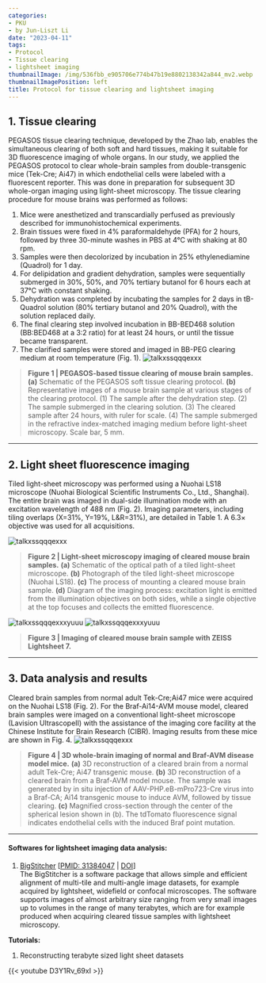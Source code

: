 ```yaml
---
categories:
- PKU
- by Jun-Liszt Li
date: "2023-04-11"
tags:
- Protocol
- Tissue clearing
- lightsheet imaging
thumbnailImage: /img/536fbb_e905706e774b47b19e8802138342a844_mv2.webp
thumbnailImagePosition: left
title: Protocol for tissue clearing and lightsheet imaging
---
```






## 1. Tissue clearing
PEGASOS tissue clearing technique, developed by the Zhao lab, enables the simultaneous clearing of both soft and hard tissues, making it suitable for 3D fluorescence imaging of whole organs. In our study, we applied the PEGASOS protocol to clear whole-brain samples from double-transgenic mice (Tek-Cre; Ai47) in which endothelial cells were labeled with a fluorescent reporter. This was done in preparation for subsequent 3D whole-organ imaging using light-sheet microscopy.
The tissue clearing procedure for mouse brains was performed as follows:

1. Mice were anesthetized and transcardially perfused as previously described for immunohistochemical experiments.
2. Brain tissues were fixed in 4% paraformaldehyde (PFA) for 2 hours, followed by three 30-minute washes in PBS at 4°C with shaking at 80 rpm.
3. Samples were then decolorized by incubation in 25% ethylenediamine (Quadrol) for 1 day.
4. For delipidation and gradient dehydration, samples were sequentially submerged in 30%, 50%, and 70% tertiary butanol for 6 hours each at 37°C with constant shaking.
5. Dehydration was completed by incubating the samples for 2 days in tB-Quadrol solution (80% tertiary butanol and 20% Quadrol), with the solution replaced daily.
6. The final clearing step involved incubation in BB-BED468 solution (BB:BED468 at a 3:2 ratio) for at least 24 hours, or until the tissue became transparent.
7. The clarified samples were stored and imaged in BB-PEG clearing medium at room temperature (Fig. 1).
![talkxssqqqexxx](/img/tissue_clearing_PEGASOS.png)
> **Figure 1 | PEGASOS-based tissue clearing of mouse brain samples.**
**(a)** Schematic of the PEGASOS soft tissue clearing protocol.
**(b)** Representative images of a mouse brain sample at various stages of the clearing protocol. (1) The sample after the dehydration step. (2) The sample submerged in the clearing solution. (3) The cleared sample after 24 hours, with ruler for scale. (4) The sample submerged in the refractive index-matched imaging medium before light-sheet microscopy. Scale bar, 5 mm.









---
## 2. Light sheet fluorescence imaging
Tiled light-sheet microscopy was performed using a Nuohai LS18 microscope (Nuohai Biological Scientific Instruments Co., Ltd., Shanghai). The entire brain was imaged in dual-side illumination mode with an excitation wavelength of 488 nm (Fig. 2). Imaging parameters, including tiling overlaps (X=31%, Y=19%, L&R=31%), are detailed in Table 1. A 6.3× objective was used for all acquisitions.



![talkxssqqqexxx](/img/LS_imaging_20250813213738.png)
> **Figure 2 | Light-sheet microscopy imaging of cleared mouse brain samples.**
**(a)** Schematic of the optical path of a tiled light-sheet microscope.
**(b)** Photograph of the tiled light-sheet microscope (Nuohai LS18).
**(c)** The process of mounting a cleared mouse brain sample.
**(d)** Diagram of the imaging process: excitation light is emitted from the illumination objectives on both sides, while a single objective at the top focuses and collects the emitted fluorescence.


![talkxssqqqexxxyuuu](/img/lightsheet_zeiss_LS7_sample.jpg)
![talkxssqqqexxxyuuu](/img/lightsheet_zeiss_LS7.jpg)
> **Figure 3 |  Imaging of cleared mouse brain sample with ZEISS Lightsheet 7.**


---
## 3. Data analysis and results


Cleared brain samples from normal adult Tek-Cre;Ai47 mice were acquired on the Nuohai LS18 (Fig. 2). For the Braf-Ai14-AVM mouse model, cleared brain samples were imaged on a conventional light-sheet microscope (Lavision UltrascopeII) with the assistance of the imaging core facility at the Chinese Institute for Brain Research (CIBR). Imaging results from these mice are shown in Fig. 4.
![talkxssqqqexxx](/img/LS_vascular_results.png)
> **Figure 4 | 3D whole-brain imaging of normal and Braf-AVM disease model mice.**
**(a)** 3D reconstruction of a cleared brain from a normal adult Tek-Cre; Ai47 transgenic mouse.
**(b)** 3D reconstruction of a cleared brain from a Braf-AVM model mouse. The sample was generated by in situ injection of AAV-PHP.eB-mPro723-Cre virus into a Braf-CA; Ai14 transgenic mouse to induce AVM, followed by tissue clearing.
**(c)** Magnified cross-section through the center of the spherical lesion shown in (b). The tdTomato fluorescence signal indicates endothelial cells with the induced Braf point mutation.











---
#### Softwares for lightsheet imaging data analysis:
1. [BigStitcher](https://imagej.net/plugins/bigstitcher/) [[PMID: 31384047](https://pubmed.ncbi.nlm.nih.gov/31384047/) | [DOI](https://doi.org/10.1038/s41592-019-0501-0)]\
The BigStitcher is a software package that allows simple and efficient alignment of multi-tile and multi-angle image datasets, for example acquired by lightsheet, widefield or confocal microscopes. The software supports images of almost arbitrary size ranging from very small images up to volumes in the range of many terabytes, which are for example produced when acquiring cleared tissue samples with lightsheet microscopy.

**Tutorials:**
1. Reconstructing terabyte sized light sheet datasets

{{< youtube D3Y1Rv_69xI >}}





